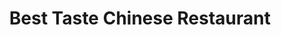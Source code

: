 ---
layout: place
title: Best Taste Chinese Restaurant
permalink: /california/campbell/best-taste-chinese-restaurant.html
stateAbbr: CA
stateName: California
cityName: Campbell
seo:
  type: restaurant
  links: null
place_id: ChIJQQClBJ01joARdnzM_GshlkI
photos:
  - name: >-
      places/ChIJQQClBJ01joARdnzM_GshlkI/photos/AeeoHcJpXFbT_GLz4HCQuib62e9bCXq_Q5g2sWtoYwHC6Wu63drdYJtkPMiPkqs_8siGbhUcBPnuTiJV4O5PgWZ2pSIcX3AKl1sA0FtCgmQPBJThPkxjJ_6T43IlCWfF8SpHD0wR8R61Ply7Csd0oCX3dWvbYJ2gk6gBE0-76JWXGY6VwbUUT8fBYPyX09fNk2yefu64us70GFZ1gyWB-e2_pBgFLK8h29F5IIlX_5Dl1MDPb3wAVqhPUJbGxItfpADEqK1YvMceCFzHxkAltX12qgCGyN2xXYErFwhEEkK7h4bgiYon7UwNyIdo97YtDEYI5QbCjMkGjp5-zmg-fa3v1PPfCxDCdEhpMC4tgk7A0rw2-JZ-pCu8a4YT5AY95S8_VtSrW_gwGQJvxbh3l6dpL-Z66gO7L79uTb4W-iVAYPbEkg
    widthPx: 1981
    heightPx: 1485
    authorAttributions:
      - displayName: R F
        uri: https://maps.google.com/maps/contrib/112423580675029077114
        photoUri: >-
          https://lh3.googleusercontent.com/a/ACg8ocL2O0ZIQuOKcjbgdXZOO71SavgU5rW_T0qSg8An0E2k_agCEYA=s100-p-k-no-mo
    flagContentUri: >-
      https://www.google.com/local/imagery/report/?cb_client=maps_api_places.places_api&image_key=!1e10!2sCIHM0ogKEICAgICxs9ykDw&hl=en-US
    googleMapsUri: >-
      https://www.google.com/maps/place//data=!3m4!1e2!3m2!1sCIHM0ogKEICAgICxs9ykDw!2e10!4m2!3m1!1s0x808e359d04a50041:0x4296216bfccc7c76
  - name: >-
      places/ChIJQQClBJ01joARdnzM_GshlkI/photos/AeeoHcK_gpByMtyYH51PXev4_NxNXY2LNOoNX7qqRU9oKW_Uzmijqtbe7jMxAK7k2AJHqX5WgpLP0bdPfl_ZLGclz8xydsxIqMLz7YApt6oqJIfh6PPxEBwLufZt3PYh9DZxShy78r2mR-x6d0_WJCsgYzT0stlPT3CbpLFMeDYQrQWugoVBYe5QTWRRud6u9vF3EXi2Yc0p3h3LKFkovYTZ_e9169-ZtSh11SK0mWZH67KrOPQrBwACUU9KAoLCYvQOU1tVJP5AQKW-ZYygF1o0PWZmB5wQzt3h7FPACpQg5YDq7g
    widthPx: 1279
    heightPx: 1706
    authorAttributions:
      - displayName: Best Taste Chinese Restaurant
        uri: https://maps.google.com/maps/contrib/101395883238608172478
        photoUri: >-
          https://lh3.googleusercontent.com/a/ACg8ocJag5jMdaixmfJInjCsAip0UY2M7ZGhJJl3D3bEUJc3f4PH_w=s100-p-k-no-mo
    flagContentUri: >-
      https://www.google.com/local/imagery/report/?cb_client=maps_api_places.places_api&image_key=!1e10!2sAF1QipMxmbLfKEn9U9N4WajReQVR_s_dNIEAdfxTiSzA&hl=en-US
    googleMapsUri: >-
      https://www.google.com/maps/place//data=!3m4!1e2!3m2!1sAF1QipMxmbLfKEn9U9N4WajReQVR_s_dNIEAdfxTiSzA!2e10!4m2!3m1!1s0x808e359d04a50041:0x4296216bfccc7c76
  - name: >-
      places/ChIJQQClBJ01joARdnzM_GshlkI/photos/AeeoHcJd1MBKCM6QLkGDeEUPNZ7qT7ptsbQJCAAx1oDh6OOr8Cv5f16nsXGew5MUsPrgGLUXPWqlm6yzRH05WWr6Ui62CICASUYX3_k6u-5ItsEhgZ5FpEcwDY7aW6ZmByjkpQKIp2aizn3Qo2SJeXYDv1noIoPgXkjASSO_Y_AOQKgeZsVdLUiKH6HQYXDuciyGegR_gxD1UyzloUDafqZ44uMAGKiTaAd0WtfGEJLk_k8CWmxb7I7u-tWePJWHbf5Kuxg22wFvq33QjesA1ZGHyyU5uX9XQgPq2Tc36ZIIrJRllYzghwen5YN5tE2YW0YA-K_V6Cl9Y3QsTmAv_7NnmCE6sKk1g_97FzeXfV_LhnOxSN_oOOv7YsD0nTlyovJ0L4ZQXGzIepOuB1IIrsbBR1VBXa2nDMjwWfS3pLuSOXavddlE
    widthPx: 3024
    heightPx: 3024
    authorAttributions:
      - displayName: Lucy Lam
        uri: https://maps.google.com/maps/contrib/100679239632175794318
        photoUri: >-
          https://lh3.googleusercontent.com/a-/ALV-UjVjliEHrY54X2j_1oD59PerwBdVHuzwot5ZCCJc51xyzr1e_1Pj=s100-p-k-no-mo
    flagContentUri: >-
      https://www.google.com/local/imagery/report/?cb_client=maps_api_places.places_api&image_key=!1e10!2sCIHM0ogKEICAgICTzuH07gE&hl=en-US
    googleMapsUri: >-
      https://www.google.com/maps/place//data=!3m4!1e2!3m2!1sCIHM0ogKEICAgICTzuH07gE!2e10!4m2!3m1!1s0x808e359d04a50041:0x4296216bfccc7c76
  - name: >-
      places/ChIJQQClBJ01joARdnzM_GshlkI/photos/AeeoHcJ-0uuUaPVJdV7Svwt3rVbZXWfJ_gf43Bqlsg70Tr9WawaYGNqdhp2TjjHUlT-cnojIO3US8RsTPUpY8HyT0hZE-VNQSfcfu-BXHd9_Bi6Jgslzx9Cp36UuFwGcKy5S1nqt3AeUVeaiNZLjrrfsjqpOvInQaTvjmjdJh2GJxENuQfw28e4Dnp7D0lf9-QWp5Al3S28XdACC9NLlDdlQD3sh6ldsJkSPpBPKmYtc2tFhi0AIi1QDf1LvexgTGy8bmFhvQZQeu8wdJXHnUrGW51vRa8-jDiV4jX8k5u58wTKpkw
    widthPx: 719
    heightPx: 960
    authorAttributions:
      - displayName: Best Taste Chinese Restaurant
        uri: https://maps.google.com/maps/contrib/101395883238608172478
        photoUri: >-
          https://lh3.googleusercontent.com/a/ACg8ocJag5jMdaixmfJInjCsAip0UY2M7ZGhJJl3D3bEUJc3f4PH_w=s100-p-k-no-mo
    flagContentUri: >-
      https://www.google.com/local/imagery/report/?cb_client=maps_api_places.places_api&image_key=!1e10!2sAF1QipNV4r-Og2YCHG4CRtyjz4d3PSwzmpndYizTert6&hl=en-US
    googleMapsUri: >-
      https://www.google.com/maps/place//data=!3m4!1e2!3m2!1sAF1QipNV4r-Og2YCHG4CRtyjz4d3PSwzmpndYizTert6!2e10!4m2!3m1!1s0x808e359d04a50041:0x4296216bfccc7c76
  - name: >-
      places/ChIJQQClBJ01joARdnzM_GshlkI/photos/AeeoHcKskrFZPhUGeBad6_H8xCtk4YcDQp_Jjj1vcOozQYyuEPDghWxrgGWDAAKViWEAF-CZP-4PcYS_NpLdvJSG1WP7nYyE2c22LTuCppsxa21pD1WHUEyOJ1XKdgid-itGZM9sJM7Yg4ZXJE99HU0t-cuI44SMBNdxLtToLvf-485HRSFi-7-OfgfrHVZl33B1-ylbUbXncVRo_MPFmMLxVBMdzbfS1sBam0SBgqHayNP8gf9e8ugK66lLsH-lRfVI1oMAfwASqJUhwFycZqwk0omKHNRCUT2xBR_h4D2RN2ez8A
    widthPx: 1279
    heightPx: 1706
    authorAttributions:
      - displayName: Best Taste Chinese Restaurant
        uri: https://maps.google.com/maps/contrib/101395883238608172478
        photoUri: >-
          https://lh3.googleusercontent.com/a/ACg8ocJag5jMdaixmfJInjCsAip0UY2M7ZGhJJl3D3bEUJc3f4PH_w=s100-p-k-no-mo
    flagContentUri: >-
      https://www.google.com/local/imagery/report/?cb_client=maps_api_places.places_api&image_key=!1e10!2sAF1QipO4W28uQD65zio0JMUo6N_v4q9ZKbmvqMvApSa9&hl=en-US
    googleMapsUri: >-
      https://www.google.com/maps/place//data=!3m4!1e2!3m2!1sAF1QipO4W28uQD65zio0JMUo6N_v4q9ZKbmvqMvApSa9!2e10!4m2!3m1!1s0x808e359d04a50041:0x4296216bfccc7c76
  - name: >-
      places/ChIJQQClBJ01joARdnzM_GshlkI/photos/AeeoHcJoMSC8OvXId5uv4YszEsGaB1EcP0oc9oHvopw4wmGXfyL6PVLTIFVpzJuo2KZXqi3LJnQIwezjYTT2j0c6LkdgQc3t3taSMwi897COi9yCgY9azuh0w4xsfY041-jexlSAlQSVgme3fisyyJT2V9GrubQXoqT18VlSc_y7fDiunpQN987ioj4U-ZssuDz_m_doYR4mR7qfvK--9hYH8W0ys7B3Zu7O6J_Rcya8-r0kDXBeI0hI0N2gb7BcXbQSme1MZxDePoF5SRi32FrtViS1qmCq5bNYm85Aj3tRJCUyQA
    widthPx: 1279
    heightPx: 1706
    authorAttributions:
      - displayName: Best Taste Chinese Restaurant
        uri: https://maps.google.com/maps/contrib/101395883238608172478
        photoUri: >-
          https://lh3.googleusercontent.com/a/ACg8ocJag5jMdaixmfJInjCsAip0UY2M7ZGhJJl3D3bEUJc3f4PH_w=s100-p-k-no-mo
    flagContentUri: >-
      https://www.google.com/local/imagery/report/?cb_client=maps_api_places.places_api&image_key=!1e10!2sAF1QipOyNGAJL8MfgBIqb-6qPX9gHqetZZcDHiNx4mV8&hl=en-US
    googleMapsUri: >-
      https://www.google.com/maps/place//data=!3m4!1e2!3m2!1sAF1QipOyNGAJL8MfgBIqb-6qPX9gHqetZZcDHiNx4mV8!2e10!4m2!3m1!1s0x808e359d04a50041:0x4296216bfccc7c76
  - name: >-
      places/ChIJQQClBJ01joARdnzM_GshlkI/photos/AeeoHcLhnbRKRnrlSDXl4lxm6TFbR3IU6jQ80v8mzNaoCMUMO5XPh8HB0AR-014TIaWfGcnKlR38K_ZUKsaDzLrifpGArqhomFA3pdl0L3kH6voOFdqMd3F_Ej0wqin31VTspCUrQTD59IcntV-551mlzyQDhy46f2OmfM2yLKZClCK1kh1MT6ZWGbYHSobI9txto7aik-1qJapRkf2JYDJsz_PT_s2otuTo0n0iBh-P5C2cx2IWincnKydtfiKk6nqbNkUEHXJB0n3O8whGJ9gOhGjddkuMY1pK82b8WBKK75BdvQ
    widthPx: 719
    heightPx: 960
    authorAttributions:
      - displayName: Best Taste Chinese Restaurant
        uri: https://maps.google.com/maps/contrib/101395883238608172478
        photoUri: >-
          https://lh3.googleusercontent.com/a/ACg8ocJag5jMdaixmfJInjCsAip0UY2M7ZGhJJl3D3bEUJc3f4PH_w=s100-p-k-no-mo
    flagContentUri: >-
      https://www.google.com/local/imagery/report/?cb_client=maps_api_places.places_api&image_key=!1e10!2sAF1QipM3rE5Pp38aVQFUS8KkIjMi5jLAObzgd-nqd56Z&hl=en-US
    googleMapsUri: >-
      https://www.google.com/maps/place//data=!3m4!1e2!3m2!1sAF1QipM3rE5Pp38aVQFUS8KkIjMi5jLAObzgd-nqd56Z!2e10!4m2!3m1!1s0x808e359d04a50041:0x4296216bfccc7c76
  - name: >-
      places/ChIJQQClBJ01joARdnzM_GshlkI/photos/AeeoHcLR5lqsp0CvDmIDz93lyugL877JBM7IdNuxuCmpHkngIuczUD0-54uL6-LPBjtSPm6iMBPMBAMFGN1cD6n6DCy1-jzlSfSgCYOySOU-aJqHczMpWZcXfgIhGwyCjMeaAitN6Vbu5FI1UrjwmxGgtszPio63DDfVU8Hm7cHTe6GrUjRb72Z7jxsS0n6bSYMwNlYM--18rBLoTorFLnsfIzGj4wCYfvBI_XRatkqjhKU-ekYIpRirQIdmNfOITYdvpsCX3Mcu8ov0_wQqfNv2VGGsMH2uZLyGCpiyP3322EWo2NC2NTEAFd3aTRt10SpOxT6kGLvk8p0XthmVUcZZoPFsJTefZ-PXzNEMSTYj-5SFF8YNlNxCHog0JqvNl0M-YAR-4P1V3SXEFzpRlqiSqyxYgiHzobN036FvTQz0fjx31A
    widthPx: 3024
    heightPx: 3024
    authorAttributions:
      - displayName: Lucy Lam
        uri: https://maps.google.com/maps/contrib/100679239632175794318
        photoUri: >-
          https://lh3.googleusercontent.com/a-/ALV-UjVjliEHrY54X2j_1oD59PerwBdVHuzwot5ZCCJc51xyzr1e_1Pj=s100-p-k-no-mo
    flagContentUri: >-
      https://www.google.com/local/imagery/report/?cb_client=maps_api_places.places_api&image_key=!1e10!2sCIHM0ogKEICAgICTzuH0bg&hl=en-US
    googleMapsUri: >-
      https://www.google.com/maps/place//data=!3m4!1e2!3m2!1sCIHM0ogKEICAgICTzuH0bg!2e10!4m2!3m1!1s0x808e359d04a50041:0x4296216bfccc7c76
  - name: >-
      places/ChIJQQClBJ01joARdnzM_GshlkI/photos/AeeoHcKDZdgDUg5GPBacmkzo5iAz2rcoDWeT75E2PnHl7-DpNKbfV57Vcp3_vheJSEXUvqKkZLLgz7KHfBJ7BclF3FNynMGBWilDly9E3uOXb4WLnP0riIiowU4azNrvHOEQKup_jOH9yfHDoF99XTuZMgoMBuNp58JWiGD_kWcXg2gXXs6HfXlkG3h90t5GvSAtSsU-h9d5jmDKD4hH3_XrWwm2paVBBNsRGJaPyQuOvQPem1uCvd1SrffcmMRURsuVuG1oisDnoCmZaS9dyf_40ZzKEV6ewEwZ9ceLN2agVzMvtDh7DW20yMSis9XiHjdzG-6nR-CFh6NAoUGawo7PrOy5RJHlynw75XzAivMAEBZQsASRt8yn5vJqW254WmRL4uVcgrLM0jbgPgCxx1jeTxR_G_9bYcXVsRvdcDHKTgExjg
    widthPx: 4000
    heightPx: 3000
    authorAttributions:
      - displayName: Ernesto Gomez
        uri: https://maps.google.com/maps/contrib/107830122977709999223
        photoUri: >-
          https://lh3.googleusercontent.com/a-/ALV-UjVlVAJ79DqaRovguyrM539mj3TcTsLZC4trnHHmrSdDYm3v6dy6dg=s100-p-k-no-mo
    flagContentUri: >-
      https://www.google.com/local/imagery/report/?cb_client=maps_api_places.places_api&image_key=!1e10!2sCIHM0ogKEICAgIDj27_7fQ&hl=en-US
    googleMapsUri: >-
      https://www.google.com/maps/place//data=!3m4!1e2!3m2!1sCIHM0ogKEICAgIDj27_7fQ!2e10!4m2!3m1!1s0x808e359d04a50041:0x4296216bfccc7c76
  - name: >-
      places/ChIJQQClBJ01joARdnzM_GshlkI/photos/AeeoHcLYyeCtmbOXwD2eC9Xqb7rV2DjPqNwMWnzfo2vwQXZlneEPQo2qJ2U7AKXQsh5HPWthZ20NKEbDSh2pLp0l4n5nZVhY19JoDGz-Mol805j3VuOXrMJ4E932M_yI9h4d9ZZD5pJ-SOgncCUF_SDWWdmRW4gcdAAdnmDFNxMMoX40t5VyviLJXRbqj0n9PIqAUKvSlit1YXACvHzReBgROTQob03jo77LrYg4POO3J_bXfnqtnq6VZsK4eBVv0LHfp9BJu_r7bSn-VI_PwdejpsB3qmopJCvfrDS9EiDezbaemKBtE9QmqgzgtoU_GBYY-8mi_Vjwwi8bPkbVEe-e9AJd2B9ySFrFjlm92yWQXjzSHk4AdtbeAAGhE8tkBNE-8DDlbxNoTVszwDTJUQXk3-TKCiX2OUobLAKBShDk3CrKcg
    widthPx: 1539
    heightPx: 1156
    authorAttributions:
      - displayName: Mir Ow
        uri: https://maps.google.com/maps/contrib/100119366300503237230
        photoUri: >-
          https://lh3.googleusercontent.com/a-/ALV-UjX2AfYbhgKJia69pUcXWK96ylcT2-We_F-klep8ulXR9XR7VX-OYg=s100-p-k-no-mo
    flagContentUri: >-
      https://www.google.com/local/imagery/report/?cb_client=maps_api_places.places_api&image_key=!1e10!2sCIHM0ogKEICAgICdxOnLIg&hl=en-US
    googleMapsUri: >-
      https://www.google.com/maps/place//data=!3m4!1e2!3m2!1sCIHM0ogKEICAgICdxOnLIg!2e10!4m2!3m1!1s0x808e359d04a50041:0x4296216bfccc7c76
address: 2360 S Bascom Ave, Campbell, CA 95008, USA
street: 2360 S Bascom Ave
city: Campbell
state: CA
zip: '95008'
country: USA
neighborhood: Pruneyard / Dry Creek
latitude: '37.280846'
longitude: '-121.930823'
accessibility_options:
  wheelchairAccessibleParking: true
  wheelchairAccessibleEntrance: true
  wheelchairAccessibleRestroom: true
  wheelchairAccessibleSeating: true
business_status: OPERATIONAL
name: Best Taste Chinese Restaurant
google_maps_links:
  directionsUri: >-
    https://www.google.com/maps/dir//''/data=!4m7!4m6!1m1!4e2!1m2!1m1!1s0x808e359d04a50041:0x4296216bfccc7c76!3e0
  placeUri: https://maps.google.com/?cid=4798059200696319094
  writeAReviewUri: >-
    https://www.google.com/maps/place//data=!4m3!3m2!1s0x808e359d04a50041:0x4296216bfccc7c76!12e1
  reviewsUri: >-
    https://www.google.com/maps/place//data=!4m4!3m3!1s0x808e359d04a50041:0x4296216bfccc7c76!9m1!1b1
  photosUri: >-
    https://www.google.com/maps/place//data=!4m3!3m2!1s0x808e359d04a50041:0x4296216bfccc7c76!10e5
primary_type: Chinese Restaurant
opening_hours:
  regular: null
  current: null
secondary_opening_hours:
  regular:
    weekdayDescriptions: null
    type: null
  current:
    weekdayDescriptions: null
    type: null
phone: null
price_level: null
price_range: null
rating: null
rating_count: 0
website: null
description: >-
  Discover Best Taste Chinese Restaurant in Campbell, CA$$$Nestled in the heart
  of Campbell, CA, Best Taste Chinese Restaurant stands out as a casual dining
  destination blending traditional Chinese flavors with fresh sushi options.
  This spot delights visitors with its menu featuring familiar Chinese dishes
  alongside inventive sushi selections, making it a go-to for those seeking
  diverse Asian cuisine nearby. The restaurant boasts accessibility features
  like wheelchair-friendly entrances and seating, ensuring a welcoming
  experience for all. Its laid-back atmosphere and convenient location near
  local neighborhoods enhance its appeal for anyone exploring sushi restaurants
  or Japanese-inspired places in the area.
generative_summary: >-
  Discover Best Taste Chinese Restaurant in Campbell, CA$$$Nestled in the heart
  of Campbell, CA, Best Taste Chinese Restaurant stands out as a casual dining
  destination blending traditional Chinese flavors with fresh sushi options.
  This spot delights visitors with its menu featuring familiar Chinese dishes
  alongside inventive sushi selections, making it a go-to for those seeking
  diverse Asian cuisine nearby. The restaurant boasts accessibility features
  like wheelchair-friendly entrances and seating, ensuring a welcoming
  experience for all. Its laid-back atmosphere and convenient location near
  local neighborhoods enhance its appeal for anyone exploring sushi restaurants
  or Japanese-inspired places in the area.
generative_disclosure: Summarized by AI using the Grok-3-Mini model.
reviews: null
review_summary: >-
  Insights from Diners at This Local Favorite$$$Folks often highlight the tasty
  fried rice and sushi at this spot, noting how the flavors really hit the mark
  for a satisfying meal. Many appreciate the friendly vibe and helpful staff
  that make every visit feel warm and inviting, perfect for a quick bite or
  takeout. The cozy setting and well-organized takeout options, including extras
  like condiments, add to the convenience for busy days. Overall, diners find
  the portions generous and the experience worthwhile, encouraging others to try
  it out for a reliable dining choice. While opinions vary, the general buzz
  keeps things positive for anyone hunting for top-rated sushi near Campbell.
review_disclosure: Summarized by AI using the Grok-3-Mini model.
parking_options: null
payment_options: null
allow_dogs: null
curbside_pickup: null
delivery: null
dine_in: null
good_for_children: null
good_for_groups: null
good_for_sports: null
live_music: null
menu_for_children: null
outdoor_seating: null
reservable: null
restroom: null
serves_beer: null
serves_breakfast: null
serves_brunch: null
serves_cocktails: null
serves_coffee: null
serves_dinner: null
serves_dessert: null
serves_lunch: null
serves_vegetarian_food: null
serves_wine: null
takeout: null
update_category: pro
places_description: null

---